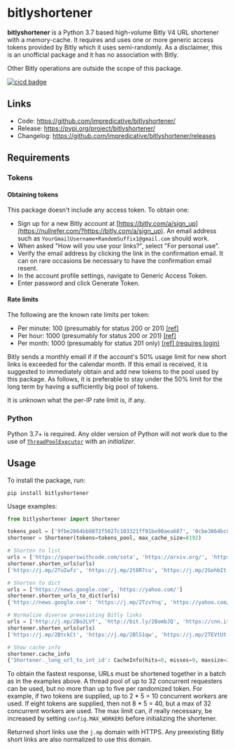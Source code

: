 # bitlyshortener
**bitlyshortener** is a Python 3.7 based high-volume Bitly V4 URL shortener with a memory-cache.
It requires and uses one or more generic access tokens provided by Bitly which it uses semi-randomly.
As a disclaimer, this is an unofficial package and it has no association with Bitly.

Other Bitly operations are outside the scope of this package.

[![cicd badge](https://github.com/impredicative/bitlyshortener/workflows/cicd/badge.svg?branch=master)](https://github.com/impredicative/bitlyshortener/actions?query=workflow%3Acicd+branch%3Amaster)

## Links
* Code: https://github.com/impredicative/bitlyshortener/
* Release: https://pypi.org/project/bitlyshortener/
* Changelog: https://github.com/impredicative/bitlyshortener/releases

## Requirements
### Tokens
#### Obtaining tokens
This package doesn't include any access token. To obtain one:
* Sign up for a new Bitly account at [https://bitly.com/a/sign_up](https://nullrefer.com/?https://bitly.com/a/sign_up).
An email address such as `YourGmailUsername+RandomSuffix1@gmail.com` should work.
* When asked "How will you use your links?", select "For personal use".
* Verify the email address by clicking the link in the confirmation email.
It can on rare occasions be necessary to have the confirmation email resent.
* In the account profile settings, navigate to Generic Access Token.
* Enter password and click Generate Token.

#### Rate limits
The following are the known rate limits per token:
* Per minute: 100 (presumably for status 200 or 201) [[ref]](https://dev.bitly.com/v4/#section/Rate-Limiting)
* Per hour: 1000 (presumably for status 200 or 201) [[ref]](https://dev.bitly.com/v4/#section/Rate-Limiting) 
* Per month: 1000 (presumably for status 201 only) [[ref] (requires login)](https://nullrefer.com/?https://app.bitly.com/organization/1/detail)

Bitly sends a monthly email if if the account's 50% usage limit for new short links is exceeded for the calendar month.
If this email is received, it is suggested to immediately obtain and add new tokens to the pool used by this package.
As follows, it is preferable to stay under the 50% limit for the long term by having a sufficiently big pool of tokens.

It is unknown what the per-IP rate limit is, if any.

### Python
Python 3.7+ is required.
Any older version of Python will not work due to the use of 
[`ThreadPoolExecutor`](https://docs.python.org/3/library/concurrent.futures.html#concurrent.futures.ThreadPoolExecutor)
with an *initializer*.

## Usage
To install the package, run:

    pip install bitlyshortener

Usage examples:
```python
from bitlyshortener import Shortener

tokens_pool = ['9fbe2864bb8872f5027c103321ff91be90aea687', '0cbe3864bc8872f5027c103321ff91be30aea787']  # Use your own.
shortener = Shortener(tokens=tokens_pool, max_cache_size=8192)

# Shorten to list
urls = ['https://paperswithcode.com/sota', 'https://arxiv.org/', 'https://arxiv.org/list/cs.LG/recent']
shortener.shorten_urls(urls)
['https://j.mp/2TuIwfz', 'https://j.mp/2t8R7cu', 'https://j.mp/2GohbIt']

# Shorten to dict
urls = ['https://news.google.com', 'https://yahoo.com/']
shortener.shorten_urls_to_dict(urls)
{'https://news.google.com': 'https://j.mp/2TzvYnq', 'https://yahoo.com/': 'https://j.mp/2TCihE4'}

# Normalize diverse preexisting Bitly links
urls = ['http://j.mp/2Bo2LVf', 'http://bit.ly/2BombJQ', 'https://cnn.it/2Ggb2ih', 'https://j.mp/websniffer']
shortener.shorten_urls(urls)
['https://j.mp/2BtckCt', 'https://j.mp/2BlS1qw', 'https://j.mp/2TEVtUt', 'https://j.mp/2BmjqbZ']

# Show cache info
shortener.cache_info
{'Shortener._long_url_to_int_id': CacheInfo(hits=0, misses=9, maxsize=2048, currsize=9)}
```

To obtain the fastest response, URLs must be shortened together in a batch as in the examples above.
A thread pool of up to 32 concurrent requesters can be used, but no more than up to five per randomized token.
For example, if two tokens are supplied, up to 2 * 5 = 10 concurrent workers are used.
If eight tokens are supplied, then not 8 * 5 = 40, but a max of 32 concurrent workers are used.
The max limit can, if really necessary, be increased by setting `config.MAX_WORKERS` before initializing the shortener.

Returned short links use the `j.mp` domain with HTTPS.
Any preexisting Bitly short links are also normalized to use this domain.
